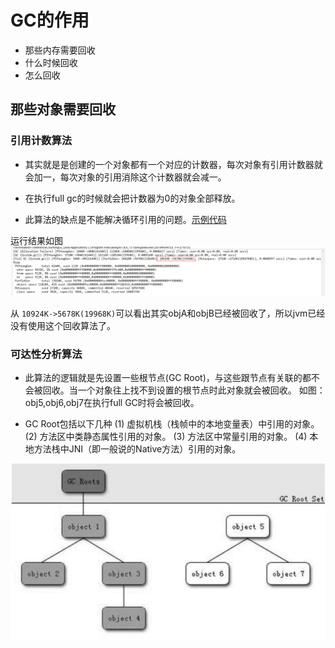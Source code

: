 # GC的作用
- 那些内存需要回收
- 什么时候回收
- 怎么回收

## 那些对象需要回收
 
### 引用计数算法

- 其实就是是创建的一个对象都有一个对应的计数器，每次对象有引用计数器就会加一，每次对象的引用消除这个计数器就会减一。

- 在执行full gc的时候就会把计数器为0的对象全部释放。

- 此算法的缺点是不能解决循环引用的问题。[示例代码](../../jvm/src/jvm/calculate/ReferenceCountingGC.java)

运行结果如图  ![](../../phone/引用计算法.png)

从 ``10924K->5678K(19968K)``可以看出其实objA和objB已经被回收了，所以jvm已经没有使用这个回收算法了。

### 可达性分析算法

- 此算法的逻辑就是先设置一些根节点(GC Root)，与这些跟节点有关联的都不会被回收。当一个对象往上找不到设置的根节点时此对象就会被回收。
如图：obj5,obj6,obj7在执行full GC时将会被回收。

- GC Root包括以下几种
(1) 虚拟机栈（栈帧中的本地变量表）中引用的对象。
(2) 方法区中类静态属性引用的对象。
(3) 方法区中常量引用的对象。
(4) 本地方法栈中JNI（即一般说的Native方法）引用的对象。

![](../../phone/可达性分析算法(1).jpg)
